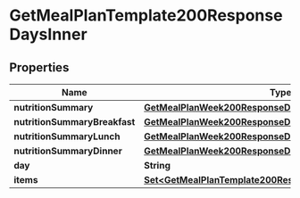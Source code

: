 

# GetMealPlanTemplate200ResponseDaysInner


## Properties

| Name | Type | Description | Notes |
|------------ | ------------- | ------------- | -------------|
|**nutritionSummary** | [**GetMealPlanWeek200ResponseDaysInnerNutritionSummary**](GetMealPlanWeek200ResponseDaysInnerNutritionSummary.md) |  |  [optional] |
|**nutritionSummaryBreakfast** | [**GetMealPlanWeek200ResponseDaysInnerNutritionSummary**](GetMealPlanWeek200ResponseDaysInnerNutritionSummary.md) |  |  [optional] |
|**nutritionSummaryLunch** | [**GetMealPlanWeek200ResponseDaysInnerNutritionSummary**](GetMealPlanWeek200ResponseDaysInnerNutritionSummary.md) |  |  [optional] |
|**nutritionSummaryDinner** | [**GetMealPlanWeek200ResponseDaysInnerNutritionSummary**](GetMealPlanWeek200ResponseDaysInnerNutritionSummary.md) |  |  [optional] |
|**day** | **String** |  |  |
|**items** | [**Set&lt;GetMealPlanTemplate200ResponseDaysInnerItemsInner&gt;**](GetMealPlanTemplate200ResponseDaysInnerItemsInner.md) |  |  [optional] |



